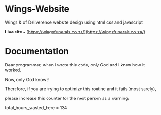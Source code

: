 # Wings-Website
Wings &amp; of Deliverence website design using html css and javascript

**Live site -** [https://wingsfunerals.co.za/](https://wingsfunerals.co.za/)

# Documentation
Dear programmer, when i wrote this code, only God and i knew how it worked. 

Now, only God knows!

Therefore, if you are trying to optimize this routine and it fails (most surely),

please increase this counter for the next person as a warning:

total_hours_wasted_here = 134

